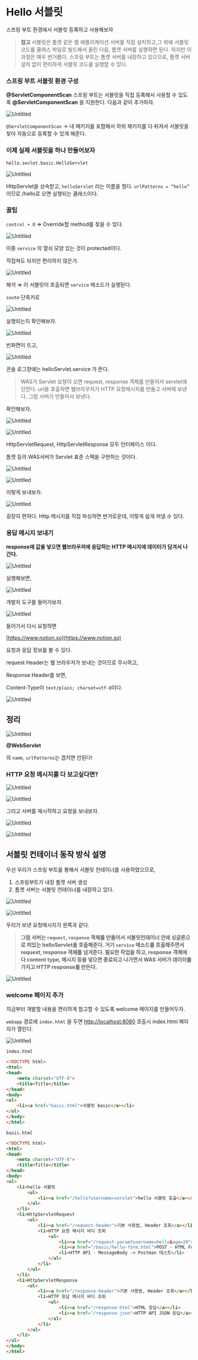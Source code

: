 # Hello 서블릿

스프링 부트 환경에서 서블릿 등록하고 사용해보자

> **참고**
서블릿은 톰캣 같은 웹 애플리케이션 서버를 직접 설치하고,그 위에 서블릿 코드를 클래스 파일로 빌드해서 올린 다음, 톰캣 서버를 실행하면 된다. 하지만 이 과정은 매우 번거롭다.
스프링 부트는 톰캣 서버를 내장하고 있으므로, 톰캣 서버 설치 없이 편리하게 서블릿 코드를 실행할 수 있다.
> 

### 스프링 부트 서블릿 환경 구성

**@ServletComponentScan**
스프링 부트는 서블릿을 직접 등록해서 사용할 수 있도록 **@ServletComponentScan** 을 지원한다. 다음과 같이 추가하자.

![Untitled](Hello%20%E1%84%89%E1%85%A5%E1%84%87%E1%85%B3%E1%86%AF%E1%84%85%E1%85%B5%E1%86%BA%20f72d538802a041af9aba2e4e2f9cc6a2/Untitled.png)

`@ServletComponentScan` → 내 패키지를 포함해서 하위 패키지를 다 뒤져서 서블릿을 찾아 자동으로 등록할 수 있게 해준다.

### 이제 실제 서블릿을 하나 만들어보자

`hello.sevlet.basic.HelloServlet`

![Untitled](Hello%20%E1%84%89%E1%85%A5%E1%84%87%E1%85%B3%E1%86%AF%E1%84%85%E1%85%B5%E1%86%BA%20f72d538802a041af9aba2e4e2f9cc6a2/Untitled%201.png)

HttpServlet을 상속받고, `helloServlet` 라는 이름을 줬다.
`urlPatterns = “hello”` 이므로 /hello로 오면 실행되는 클래스이다.

### 꿀팁

`control + O` ⇒ Override할 method를 찾을 수 있다.

![Untitled](Hello%20%E1%84%89%E1%85%A5%E1%84%87%E1%85%B3%E1%86%AF%E1%84%85%E1%85%B5%E1%86%BA%20f72d538802a041af9aba2e4e2f9cc6a2/Untitled%202.png)

이중 `service` 의 열쇠 모양 있는 것이 protected이다. 

직접쳐도 되지만 편리하지 않은가.

![Untitled](Hello%20%E1%84%89%E1%85%A5%E1%84%87%E1%85%B3%E1%86%AF%E1%84%85%E1%85%B5%E1%86%BA%20f72d538802a041af9aba2e4e2f9cc6a2/Untitled%203.png)

해석 ⇒ 이 서블릿이 호출되면 `service` 메소드가 실행된다.

`soutm` 단축키로

![Untitled](Hello%20%E1%84%89%E1%85%A5%E1%84%87%E1%85%B3%E1%86%AF%E1%84%85%E1%85%B5%E1%86%BA%20f72d538802a041af9aba2e4e2f9cc6a2/Untitled%204.png)

실행되는지 확인해보자.

![Untitled](Hello%20%E1%84%89%E1%85%A5%E1%84%87%E1%85%B3%E1%86%AF%E1%84%85%E1%85%B5%E1%86%BA%20f72d538802a041af9aba2e4e2f9cc6a2/Untitled%205.png)

빈화면이 뜨고, 

![Untitled](Hello%20%E1%84%89%E1%85%A5%E1%84%87%E1%85%B3%E1%86%AF%E1%84%85%E1%85%B5%E1%86%BA%20f72d538802a041af9aba2e4e2f9cc6a2/Untitled%206.png)

콘솔 로그창에는 helloServlet.service 가 뜬다.

> WAS가 Servlet 요청이 오면 request, response 객체를 만들어서 servlet에 던진다.
url을 호출하면 웹브라우저가 HTTP 요청메시지를 만들고 서버에 보낸다.
그럼 서버가 만들어서 보낸다.
> 

확인해보자.

![Untitled](Hello%20%E1%84%89%E1%85%A5%E1%84%87%E1%85%B3%E1%86%AF%E1%84%85%E1%85%B5%E1%86%BA%20f72d538802a041af9aba2e4e2f9cc6a2/Untitled%207.png)

![Untitled](Hello%20%E1%84%89%E1%85%A5%E1%84%87%E1%85%B3%E1%86%AF%E1%84%85%E1%85%B5%E1%86%BA%20f72d538802a041af9aba2e4e2f9cc6a2/Untitled%208.png)

HttpServletRequest, HttpServletResponse 모두 인터페이스 이다.

톰캣 등의 WAS서버가 Servlet 표준 스펙을 구현하는 것이다.

![Untitled](Hello%20%E1%84%89%E1%85%A5%E1%84%87%E1%85%B3%E1%86%AF%E1%84%85%E1%85%B5%E1%86%BA%20f72d538802a041af9aba2e4e2f9cc6a2/Untitled%209.png)

![Untitled](Hello%20%E1%84%89%E1%85%A5%E1%84%87%E1%85%B3%E1%86%AF%E1%84%85%E1%85%B5%E1%86%BA%20f72d538802a041af9aba2e4e2f9cc6a2/Untitled%2010.png)

이렇게 보내보자.

![Untitled](Hello%20%E1%84%89%E1%85%A5%E1%84%87%E1%85%B3%E1%86%AF%E1%84%85%E1%85%B5%E1%86%BA%20f72d538802a041af9aba2e4e2f9cc6a2/Untitled%2011.png)

굉장히 편하다. Http 메시지를 직접 파싱하면 번거로운데,
이렇게 쉽게 꺼낼 수 있다.

### 응답 메시지 보내기

**response에 값을 넣으면 웹브라우저에 응답하는 HTTP 메시지에 데이터가 담겨서 나간다.**

![Untitled](Hello%20%E1%84%89%E1%85%A5%E1%84%87%E1%85%B3%E1%86%AF%E1%84%85%E1%85%B5%E1%86%BA%20f72d538802a041af9aba2e4e2f9cc6a2/Untitled%2012.png)

실행해보면,

![Untitled](Hello%20%E1%84%89%E1%85%A5%E1%84%87%E1%85%B3%E1%86%AF%E1%84%85%E1%85%B5%E1%86%BA%20f72d538802a041af9aba2e4e2f9cc6a2/Untitled%2013.png)

개발자 도구를 들어가보자.

![Untitled](Hello%20%E1%84%89%E1%85%A5%E1%84%87%E1%85%B3%E1%86%AF%E1%84%85%E1%85%B5%E1%86%BA%20f72d538802a041af9aba2e4e2f9cc6a2/Untitled%2014.png)

들어가서 다시 요청하면 

[https://www.notion.so](https://www.notion.so)

요청과 응답 정보를 볼 수 있다.

request Header는 웹 브라우저가 보내는 것이므로 무시하고,

Response Header를 보면, 

Content-Type이 `text/plain; charset=utf-8`이다.

![Untitled](Hello%20%E1%84%89%E1%85%A5%E1%84%87%E1%85%B3%E1%86%AF%E1%84%85%E1%85%B5%E1%86%BA%20f72d538802a041af9aba2e4e2f9cc6a2/Untitled%2015.png)

## 정리

![Untitled](Hello%20%E1%84%89%E1%85%A5%E1%84%87%E1%85%B3%E1%86%AF%E1%84%85%E1%85%B5%E1%86%BA%20f72d538802a041af9aba2e4e2f9cc6a2/Untitled%2016.png)

**@WebServlet**

의 `name`, `urlPatterns`는 겹치면 안된다!

### HTTP 요청 메시지를 다 보고싶다면?

![Untitled](Hello%20%E1%84%89%E1%85%A5%E1%84%87%E1%85%B3%E1%86%AF%E1%84%85%E1%85%B5%E1%86%BA%20f72d538802a041af9aba2e4e2f9cc6a2/Untitled%2017.png)

![Untitled](Hello%20%E1%84%89%E1%85%A5%E1%84%87%E1%85%B3%E1%86%AF%E1%84%85%E1%85%B5%E1%86%BA%20f72d538802a041af9aba2e4e2f9cc6a2/Untitled%2018.png)

그리고 서버를 재시작하고 요청을 보내보자.

![Untitled](Hello%20%E1%84%89%E1%85%A5%E1%84%87%E1%85%B3%E1%86%AF%E1%84%85%E1%85%B5%E1%86%BA%20f72d538802a041af9aba2e4e2f9cc6a2/Untitled%2019.png)

![Untitled](Hello%20%E1%84%89%E1%85%A5%E1%84%87%E1%85%B3%E1%86%AF%E1%84%85%E1%85%B5%E1%86%BA%20f72d538802a041af9aba2e4e2f9cc6a2/Untitled%2020.png)

## 서블릿 컨테이너 동작 방식 설명

우선 우리가 스프링 부트를 통해서 서블릿 컨테이너를 사용하였으므로,
1. 스프링부트가 내장 톰캣 서버 생성
2. 톰캣 서버는 서블릿 컨테이너를 내장하고 있다.

![Untitled](Hello%20%E1%84%89%E1%85%A5%E1%84%87%E1%85%B3%E1%86%AF%E1%84%85%E1%85%B5%E1%86%BA%20f72d538802a041af9aba2e4e2f9cc6a2/Untitled%2021.png)

![Untitled](Hello%20%E1%84%89%E1%85%A5%E1%84%87%E1%85%B3%E1%86%AF%E1%84%85%E1%85%B5%E1%86%BA%20f72d538802a041af9aba2e4e2f9cc6a2/Untitled%2022.png)

우리가 보낸 요청메시지가 왼쪽과 같다.

> **그럼 서버는 `request`, `response` 객체를 만들어서 서블릿컨테이너 안에 싱글톤으로 떠있는 helloServlet을 호출해준다. 거기 `service` 메소드를 호출해주면서 request, response 객체를 넘겨준다. 필요한 작업을 하고, response 객체에다 content type, 메시지 등을 넣으면 종료되고 나가면서 WAS 서버가 데이터를 가지고 HTTP response를 만든다.**
> 

![Untitled](Hello%20%E1%84%89%E1%85%A5%E1%84%87%E1%85%B3%E1%86%AF%E1%84%85%E1%85%B5%E1%86%BA%20f72d538802a041af9aba2e4e2f9cc6a2/Untitled%2023.png)

### welcome 페이지 추가

지금부터 개발할 내용을 편리하게 참고할 수 있도록 welcome 페이지를 만들어두자.

`webapp` 경로에 `index.html` 을 두면 [http://localhost:8080](http://localhost:8080/) 호출시 index.html 페이지가 열린다.

![Untitled](Hello%20%E1%84%89%E1%85%A5%E1%84%87%E1%85%B3%E1%86%AF%E1%84%85%E1%85%B5%E1%86%BA%20f72d538802a041af9aba2e4e2f9cc6a2/Untitled%2024.png)

`index.html`

```html
<!DOCTYPE html>
<html>
<head>
    <meta charset="UTF-8">
    <title>Title</title>
</head>
<body>
<ul>
    <li><a href="basic.html">서블릿 basic</a></li>
</ul>
</body>
</html>
```

`basic.html`

```html
<!DOCTYPE html>
<html>
<head>
    <meta charset="UTF-8">
    <title>Title</title>
</head>
<body>
<ul>
    <li>hello 서블릿
        <ul>
            <li><a href="/hello?username=servlet">hello 서블릿 호출</a></li>
        </ul>
    </li>
    <li>HttpServletRequest
        <ul>
            <li><a href="/request-header">기본 사용법, Header 조회</a></li>
            <li>HTTP 요청 메시지 바디 조회
                <ul>
                    <li><a href="/request-param?username=hello&age=20">GET - 쿼리 파라미터</a></li>
                    <li><a href="/basic/hello-form.html">POST - HTML Form</a></li>
                    <li>HTTP API - MessageBody -> Postman 테스트</li>
                </ul>
            </li>
        </ul>
    </li>
    <li>HttpServletResponse
        <ul>
            <li><a href="/response-header">기본 사용법, Header 조회</a></li>
            <li>HTTP 응답 메시지 바디 조회
                <ul>
                    <li><a href="/response-html">HTML 응답</a></li>
                    <li><a href="/response-json">HTTP API JSON 응답</a></li>
                </ul>
            </li>
        </ul>
    </li>
</ul>
</body>
</html>
```